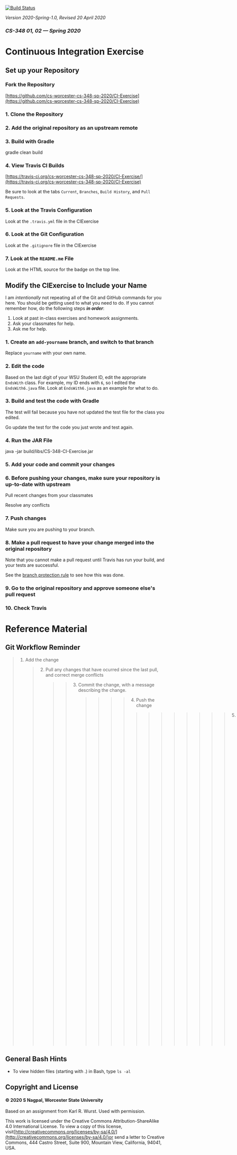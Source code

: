 [![Build Status](https://travis-ci.org/cs-worcester-cs-348-sp-2020/CI-Exercise.svg?branch=master)](https://travis-ci.org/cs-worcester-cs-348-sp-2020/CI-Exercise)

*Version 2020-Spring-1.0, Revised 20 April 2020*

### *CS-348 01, 02 &mdash; Spring 2020*

# Continuous Integration Exercise

## Set up your Repository

### Fork the Repository

[https://github.com/cs-worcester-cs-348-sp-2020/CI-Exercise](https://github.com/cs-worcester-cs-348-sp-2020/CI-Exercise)

### 1. Clone the Repository

### 2. Add the original repository as an upstream remote

### 3. Build with Gradle

gradle clean build

### 4. View Travis CI Builds

[https://travis-ci.org/cs-worcester-cs-348-sp-2020/CI-Exercise/](https://travis-ci.org/cs-worcester-cs-348-sp-2020/CI-Exercise)

Be sure to look at the tabs `Current`, `Branches`, `Build History`, and `Pull Requests`.

### 5. Look at the Travis Configuration

Look at the `.travis.yml` file in the CIExercise

### 6. Look at the Git Configuration

Look at the `.gitignore` file in the CIExercise

### 7. Look at the `README.me` File

Look at the HTML source for the badge on the top line.

## Modify the CIExercise to Include your Name

I am *intentionally* not repeating all of the Git and GitHub commands for you here. You should be getting used to what you need to do. If you cannot remember how, do the following steps ***in order***:

1. Look at past in-class exercises and homework assignments.
2. Ask your classmates for help.
3. Ask me for help.

### 1. Create an `add-yourname` branch, and switch to that branch

Replace `yourname` with your own name.

### 2. Edit the code

Based on the last digit of your WSU Student ID, edit the appropriate `EndsWith` class. For example, my ID ends with `6`, so I edited the `EndsWith6.java` file. Look at `EndsWith6.java` as an example for what to do.

### 3. Build and test the code with Gradle

The test will fail because you have not updated the test file for the class you edited.

Go update the test for the code you just wrote and test again.

### 4. Run the JAR File

java -jar build/libs/CS-348-CI-Exercise.jar

### 5. Add your code and commit your changes

### 6. Before pushing your changes, make sure your repository is up-to-date with upstream

Pull recent changes from your classmates

Resolve any conflicts

### 7. Push changes

Make sure you are pushing to your branch.

### 8. Make a pull request to have your change merged into the original repository

Note that you cannot make a pull request until Travis has run your build, and your tests are successful.

See the [branch protection rule](https://github.com/cs-worcester-cs-348-sp-2020/CI-Exercise/settings/branch_protection_rules/15536969) to see how this was done. 

### 9. Go to the original repository and approve someone else's pull request

### 10. Check Travis

# Reference Material

## Git Workflow Reminder

> 1. Add the change
>    
>    > 2. Pull any changes that have ocurred since the last pull, and correct merge conflicts
>    >    
>    >    > > 3. Commit the change, with a message describing the change.
>    >    > >    
>    >    > >    > > > > 4. Push the change
>    >    > >    > > > > >    >    > >    > > > > 5. Make a pull request to have the change merged into the original repository

## General Bash  Hints

* To view hidden files (starting with .) in Bash, type `ls -al`

## Copyright and License

#### © 2020 S Nagpal, Worcester State University

Based on an assignment from Karl R. Wurst. Used with permission.

[](http://mirrors.creativecommons.org/presskit/buttons/88x31/png/by-sa.png)This work is licensed under the Creative Commons Attribution-ShareAlike 4.0 International License. To view a copy of this license, visit[http://creativecommons.org/licenses/by-sa/4.0/](http://creativecommons.org/licenses/by-sa/4.0/)or send a letter to Creative Commons, 444 Castro Street, Suite 900, Mountain View, California, 94041, USA.
